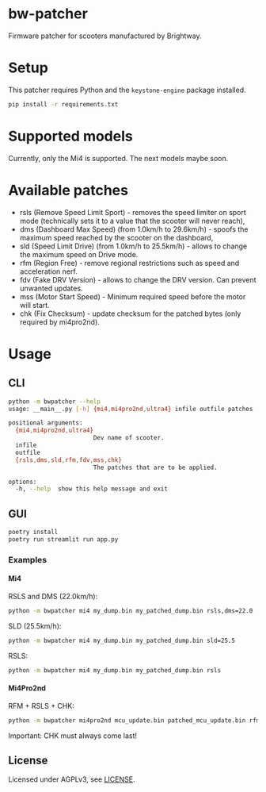 # bw-patcher
Firmware patcher for scooters manufactured by Brightway.

# Setup
This patcher requires Python and the `keystone-engine` package installed.

```bash
pip install -r requirements.txt
```

# Supported models
Currently, only the Mi4 is supported. The next models maybe soon.

# Available patches
- rsls (Remove Speed Limit Sport) - removes the speed limiter on sport mode (technically sets it to a value that the scooter will never reach),
- dms (Dashboard Max Speed) (from 1.0km/h to 29.6km/h) - spoofs the maximum speed reached by the scooter on the dashboard,
- sld (Speed Limit Drive) (from 1.0km/h to 25.5km/h) - allows to change the maximum speed on Drive mode.
- rfm (Region Free) - remove regional restrictions such as speed and acceleration nerf.
- fdv (Fake DRV Version) - allows to change the DRV version. Can prevent unwanted updates.
- mss (Motor Start Speed) - Minimum required speed before the motor will start.
- chk (Fix Checksum) - update checksum for the patched bytes (only required by mi4pro2nd).

# Usage
## CLI
```bash
python -m bwpatcher --help
usage: __main__.py [-h] {mi4,mi4pro2nd,ultra4} infile outfile patches

positional arguments:
  {mi4,mi4pro2nd,ultra4}
                        Dev name of scooter.
  infile
  outfile
  {rsls,dms,sld,rfm,fdv,mss,chk}
                        The patches that are to be applied.

options:
  -h, --help  show this help message and exit
```

## GUI
```bash
poetry install
poetry run streamlit run app.py
```

### Examples

#### Mi4
RSLS and DMS (22.0km/h):
```bash
python -m bwpatcher mi4 my_dump.bin my_patched_dump.bin rsls,dms=22.0
```

SLD (25.5km/h):
```bash
python -m bwpatcher mi4 my_dump.bin my_patched_dump.bin sld=25.5
```

RSLS:
```bash
python -m bwpatcher mi4 my_dump.bin my_patched_dump.bin rsls
```

#### Mi4Pro2nd
RFM + RSLS + CHK:
```bash
python -m bwpatcher mi4pro2nd mcu_update.bin patched_mcu_update.bin rfm,rsls,chk
```
Important: CHK must always come last!

## License
Licensed under AGPLv3, see [LICENSE](LICENSE).
